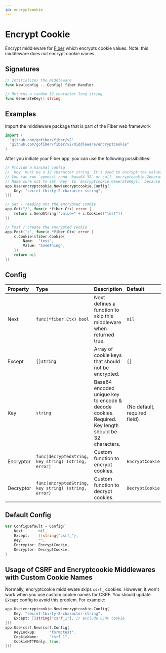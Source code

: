 ```yaml
---
id: encryptcookie
---
```


# Encrypt Cookie

Encrypt middleware for [Fiber](https://github.com/gofiber/fiber) which encrypts cookie values. Note: this middleware does not encrypt cookie names.

## Signatures

```go
// Intitializes the middleware
func New(config ...Config) fiber.Handler

// Returns a random 32 character long string
func GenerateKey() string
```

## Examples

Import the middleware package that is part of the Fiber web framework

```go
import (
  "github.com/gofiber/fiber/v2"
  "github.com/gofiber/fiber/v2/middleware/encryptcookie"
)
```

After you initiate your Fiber app, you can use the following possibilities:

```go
// Provide a minimal config
// `Key` must be a 32 character string. It's used to encrypt the values, so make sure it is random and keep it secret.
// You can run `openssl rand -base64 32` or call `encryptcookie.GenerateKey()` to create a random key for you.
// Make sure not to set `Key` to `encryptcookie.GenerateKey()` because that will create a new key every run.
app.Use(encryptcookie.New(encryptcookie.Config{
    Key: "secret-thirty-2-character-string",
}))

// Get / reading out the encrypted cookie
app.Get("/", func(c *fiber.Ctx) error {
    return c.SendString("value=" + c.Cookies("test"))
})

// Post / create the encrypted cookie
app.Post("/", func(c *fiber.Ctx) error {
    c.Cookie(&fiber.Cookie{
        Name:  "test",
        Value: "SomeThing",
    })
    return nil
})
```

## Config

| Property  | Type                                                | Description                                                                                         | Default                      |
|:----------|:----------------------------------------------------|:----------------------------------------------------------------------------------------------------|:-----------------------------|
| Next      | `func(*fiber.Ctx) bool`                             | Next defines a function to skip this middleware when returned true.                                 | `nil`                        |
| Except    | `[]string`                                          | Array of cookie keys that should not be encrypted.                                                  | `[]`                         |
| Key       | `string`                                            | Base64 encoded unique key to encode & decode cookies. Required. Key length should be 32 characters. | (No default, required field) |
| Encryptor | `func(decryptedString, key string) (string, error)` | Custom function to encrypt cookies.                                                                 | `EncryptCookie`              |
| Decryptor | `func(encryptedString, key string) (string, error)` | Custom function to decrypt cookies.                                                                 | `DecryptCookie`              |

## Default Config

```go
var ConfigDefault = Config{
	Next:      nil,
	Except:    []string{"csrf_"},
	Key:       "",
	Encryptor: EncryptCookie,
	Decryptor: DecryptCookie,
}
```

## Usage of CSRF and Encryptcookie Middlewares with Custom Cookie Names
Normally, encryptcookie middleware skips `csrf_` cookies. However, it won't work when you use custom cookie names for CSRF. You should update `Except` config to avoid this problem. For example:

```go
app.Use(encryptcookie.New(encryptcookie.Config{
	Key: "secret-thirty-2-character-string",
	Except: []string{"csrf_1"}, // exclude CSRF cookie
}))
app.Use(csrf.New(csrf.Config{
	KeyLookup:      "form:test",
	CookieName:     "csrf_1", 
	CookieHTTPOnly: true,
}))
```
